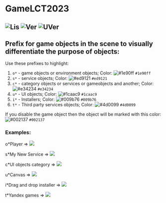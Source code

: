 # GameLCT2023

## ![Lis](https://img.shields.io/badge/license-MIT-red) ![Ver](https://img.shields.io/badge/Vrsion-0.1-green) ![UVer](https://img.shields.io/badge/Unity_version-2021.3.18f1-blue)

## Prefix for game objects in the scene to visually differentiate the purpose of objects:

Use these prefixes to highlight:
1. `o*` - game objects or environment objects; Color: ![#1e90ff](https://placehold.co/15x15/1e90ff/1e90ff.png) `#1e90ff`
2. `s*` - service objects; Color: ![#ed9121](https://placehold.co/15x15/ed9121/ed9121.png) `#ed9121`
3. `c*` - category objects or services or gameobjects and another; Color: ![#e34234](https://placehold.co/15x15/e34234/e34234.png) `#e34234`
4. `u*` - UI objects; Color: ![#1caac9](https://placehold.co/15x15/1caac9/1caac9.png) `#1caac9`
5. `i*` - Installers; Color: ![#009b76](https://placehold.co/15x15/009b76/009b76.png) `#009b76`
6. `t*` - Third party services objects; Color: ![#4d0099](https://placehold.co/15x15/4d0099/4d0099.png) `#4d0099`

If you disable the game object then the object will be marked with this color: ![#002137](https://placehold.co/15x15/002137/002137.png) `#002137`

### Examples:

o*Player => ![](https://img.shields.io/badge/Player-blue?style=for-the-badge)
 
s*My New Service => ![](https://img.shields.io/badge/My_New_Service-orange?style=for-the-badge)

c*UI objects category => ![](https://img.shields.io/badge/UI_objects_category-red?style=for-the-badge)

u*Canvas => ![](https://img.shields.io/badge/Canvas-9cf?style=for-the-badge)

i*Drag and drop installer => ![](https://img.shields.io/badge/Drag_and_drop_installer-green?style=for-the-badge)

t*Yandex games => ![](https://img.shields.io/badge/Yandex_games-purple?style=for-the-badge)
